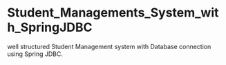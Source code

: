 # Student_Managements_System_with_SpringJDBC

well structured Student Management system with Database connection using Spring JDBC.

